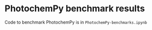 # PhotochemPy benchmark results

Code to benchmark PhotochemPy is in `PhotochemPy-benchmarks.ipynb`

